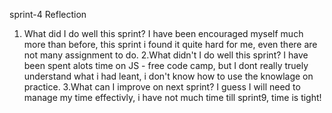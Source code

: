 sprint-4 Reflection
1. What did I do well this sprint?
I have been encouraged myself much more than before, this sprint i found it quite hard for me, even there are not many assignment to do.
2.What didn't I do well this sprint?
 I have been spent alots time on JS - free code camp, but I dont really truely
 understand what i had leant, i don't know how to use the knowlage on practice.
3.What can I improve on next sprint?
 I guess I will need to manage my time effectivly, i have not much time till sprint9, time is tight!